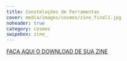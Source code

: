 ```yaml
---
title: Constelações de Ferramentas
cover: media/images/cosmos/zine_final1.jpg
noheader: true
category: cosmos
swipebox: zine_
---
```



[FAÇA AQUI O DOWNLOAD DE SUA ZINE](/2019/media/docs/zine_cosmos.pdf)



